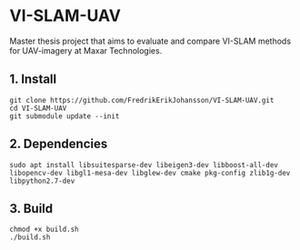 # VI-SLAM-UAV
Master thesis project that aims to evaluate and compare VI-SLAM methods for UAV-imagery at Maxar Technologies.

## 1. Install
```
git clone https://github.com/FredrikErikJohansson/VI-SLAM-UAV.git
cd VI-SLAM-UAV
git submodule update --init
```

## 2. Dependencies
```
sudo apt install libsuitesparse-dev libeigen3-dev libboost-all-dev libopencv-dev libgl1-mesa-dev libglew-dev cmake pkg-config zlib1g-dev libpython2.7-dev
```

## 3. Build
```
chmod +x build.sh
./build.sh
```
